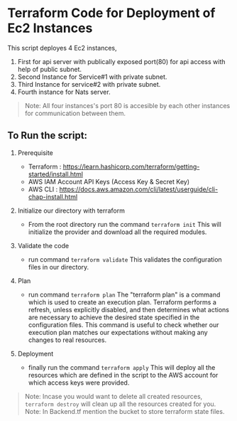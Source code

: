 # Terraform Code for Deployment of Ec2 Instances

This script deployes 4 Ec2 instances,
  1) First for api server with publically exposed port(80) for api access with help of public subnet.
  2) Second Instance for Service#1 with private subnet.
  3) Third Instance for service#2 with private subnet.
  4) Fourth instance for Nats server.

> Note: All four instances's port 80 is accesible by each other instances for communication between them.

## To Run the script:

1. Prerequisite

   - Terraform : https://learn.hashicorp.com/terraform/getting-started/install.html
   - AWS IAM Account API Keys (Access Key & Secret Key)
   - AWS CLI : https://docs.aws.amazon.com/cli/latest/userguide/cli-chap-install.html

2. Initialize our directory with terraform

   - From the root directory run the command
     `terraform init`
     This will initialize the provider and download all the required modules.

3. Validate the code

   - run command
     `terraform validate`
     This validates the configuration files in our directory.

4. Plan

   - run command
     `terraform plan`
     The "terraform plan" is a command which is used to create an execution plan. Terraform performs a refresh, unless explicitly disabled, and then determines what actions are necessary to achieve the desired state specified in the configuration files. This command is useful to check whether our execution plan matches our expectations without making any changes to real resources.

5. Deployment

   - finally run the command
     `terraform apply`
     This will deploy all the resources which are defined in the script to the AWS account for which access keys were provided.

> Note: Incase you would want to delete all created resources, `terraform destroy` will clean up all the resources created for you.
> Note: In Backend.tf mention the bucket to store terraform state files.
